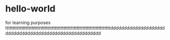 # hello-world
for learning purposes
ttttttttttttttttttttttttttttttttttttttttttttttttttttttttttttttttttttttttddddddddddddddddddddddddddddddddddddddddddddddddddddddd
